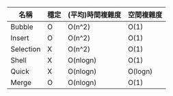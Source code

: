 <table>
    <thead>
        <tr>
            <th>名稱</th><th>穩定</th><th>(平均)時間複雜度</th><th>空間複雜度</th>
        </tr>
    </thead>
    <tbody>
        <tr>
            <td>Bubble</td><td>O</td><td>O(n^2)</td><td>O(1)</td>
        </tr>
        <tr>
            <td>Insert</td><td>O</td><td>O(n^2)</td><td>O(1)</td>
        </tr>
        <tr>
            <td>Selection</td><td>X</td><td>O(n^2)</td><td>O(1)</td>
        </tr>
        <tr>
            <td>Shell</td><td>X</td><td>O(nlogn)</td><td>O(1)</td>
        </tr>
        <tr>
            <td>Quick</td><td>X</td><td>O(nlogn)</td><td>O(logn)</td>
        </tr>
        <tr>
            <td>Merge</td><td>O</td><td>O(nlogn)</td><td>O(1)</td>
        </tr>
    </tbody>
</table>
